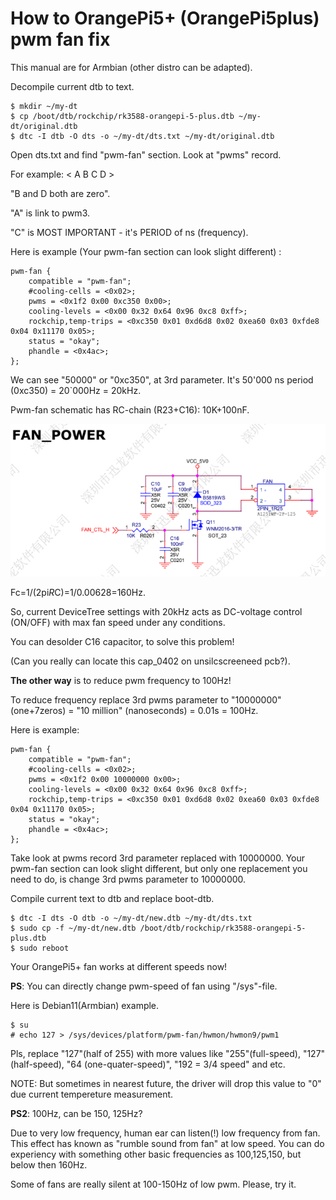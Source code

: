 # How to OrangePi5+ (OrangePi5plus) pwm fan fix

This manual are for Armbian (other distro can be adapted).

Decompile current dtb to text.

    $ mkdir ~/my-dt
    $ cp /boot/dtb/rockchip/rk3588-orangepi-5-plus.dtb ~/my-dt/original.dtb
    $ dtc -I dtb -O dts -o ~/my-dt/dts.txt ~/my-dt/original.dtb

Open dts.txt and find "pwm-fan" section. Look at "pwms" record.

For example: < A B C D >

"B and D both are zero".

"A" is link to pwm3.

"C" is MOST IMPORTANT - it's PERIOD of ns (frequency).

Here is example (Your pwm-fan section can look slight different) :

    pwm-fan {
        compatible = "pwm-fan";
        #cooling-cells = <0x02>;
        pwms = <0x1f2 0x00 0xc350 0x00>;
        cooling-levels = <0x00 0x32 0x64 0x96 0xc8 0xff>;
        rockchip,temp-trips = <0xc350 0x01 0xd6d8 0x02 0xea60 0x03 0xfde8 0x04 0x11170 0x05>;
        status = "okay";
        phandle = <0x4ac>;
    };

We can see "50000" or "0xc350", at 3rd parameter. It's 50'000 ns period (0xc350) = 20`000Hz = 20kHz.

Pwm-fan schematic has RC-chain (R23+C16): 10K+100nF.

![alt text](https://github.com/metamot/opi5plus_fan_fix/blob/main/Untitled.png?raw=true)

Fc=1/(2pi*R*C)=1/0.00628=160Hz.

So, current DeviceTree settings with 20kHz acts as DC-voltage control (ON/OFF) with max fan speed under any conditions.

You can desolder C16 capacitor, to solve this problem!

(Can you really can locate this cap_0402 on unsilcscreeneed pcb?).

**The other way** is to reduce pwm frequency to 100Hz!

To reduce frequency replace 3rd pwms parameter to "10000000" (one+7zeros) = "10 million" (nanoseconds) = 0.01s = 100Hz.

Here is example:

    pwm-fan {
        compatible = "pwm-fan";
        #cooling-cells = <0x02>;
        pwms = <0x1f2 0x00 10000000 0x00>;
        cooling-levels = <0x00 0x32 0x64 0x96 0xc8 0xff>;
        rockchip,temp-trips = <0xc350 0x01 0xd6d8 0x02 0xea60 0x03 0xfde8 0x04 0x11170 0x05>;
        status = "okay";
        phandle = <0x4ac>;
    };

Take look at pwms record 3rd parameter replaced with 10000000. Your pwm-fan section can look slight different, but only one replacement you need to do, is change 3rd pwms parameter to 10000000.

Compile current text to dtb and replace boot-dtb.

    $ dtc -I dts -O dtb -o ~/my-dt/new.dtb ~/my-dt/dts.txt
    $ sudo cp -f ~/my-dt/new.dtb /boot/dtb/rockchip/rk3588-orangepi-5-plus.dtb
    $ sudo reboot
    
Your OrangePi5+ fan works at different speeds now!

**PS**: You can directly change pwm-speed of fan using "/sys"-file.

Here is Debian11(Armbian) example.

    $ su
    # echo 127 > /sys/devices/platform/pwm-fan/hwmon/hwmon9/pwm1

Pls, replace "127"(half of 255) with more values like "255"(full-speed), "127"(half-speed), "64 (one-quater-speed)", "192 = 3/4 speed" and etc. 

NOTE: But sometimes in nearest future, the driver will drop this value to "0" due current tempereture measurement.

**PS2**: 100Hz, can be 150, 125Hz?

Due to very low frequency, human ear can listen(!) low frequency from fan. This effect has known as "rumble sound from fan" at low speed. You can do experiency with something other basic frequencies as 100,125,150, but below then 160Hz.

Some of fans are really silent at 100-150Hz of low pwm. Please, try it.
